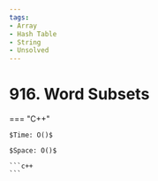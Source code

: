 ```yaml
---
tags:
- Array
- Hash Table
- String
- Unsolved
---
```



# 916. Word Subsets

=== "C++"

    $Time: O()$

    $Space: O()$

    ```c++
    ```